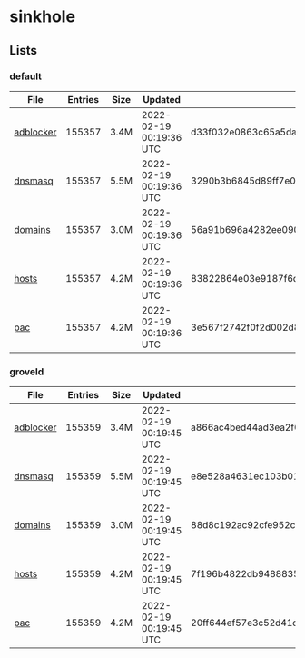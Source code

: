 # sinkhole

## Lists

### default

|File|Entries|Size|Updated|Hash|
|-|-|-|-|-|
|[adblocker](https://raw.githubusercontent.com/groveld/sinkhole/lists/default/adblocker.txt)|155357|3.4M|2022-02-19 00:19:36 UTC|d33f032e0863c65a5dae259f0f8a8a6d81e4c565c6eb3b1fbdf9ebc00917e358|
|[dnsmasq](https://raw.githubusercontent.com/groveld/sinkhole/lists/default/dnsmasq.txt)|155357|5.5M|2022-02-19 00:19:36 UTC|3290b3b6845d89ff7e01e671c72d544d0355bb4efd93557ac08ad67ce2d783d5|
|[domains](https://raw.githubusercontent.com/groveld/sinkhole/lists/default/domains.txt)|155357|3.0M|2022-02-19 00:19:36 UTC|56a91b696a4282ee090e49c0a0aabed5521cf586ebb6c0d2bc10054261f3bd16|
|[hosts](https://raw.githubusercontent.com/groveld/sinkhole/lists/default/hosts.txt)|155357|4.2M|2022-02-19 00:19:36 UTC|83822864e03e9187f6dc3a220af50b6379c30c8d843e79aa27560b1d94ce72e8|
|[pac](https://raw.githubusercontent.com/groveld/sinkhole/lists/default/pac.txt)|155357|4.2M|2022-02-19 00:19:36 UTC|3e567f2742f0f2d002d8f3bc2eaddb5f5eae618082ad1739dc62b9211415b597|

### groveld

|File|Entries|Size|Updated|Hash|
|-|-|-|-|-|
|[adblocker](https://raw.githubusercontent.com/groveld/sinkhole/lists/groveld/adblocker.txt)|155359|3.4M|2022-02-19 00:19:45 UTC|a866ac4bed44ad3ea2f085fe2475a6da4ac7e827fc3880408b382e486232703e|
|[dnsmasq](https://raw.githubusercontent.com/groveld/sinkhole/lists/groveld/dnsmasq.txt)|155359|5.5M|2022-02-19 00:19:45 UTC|e8e528a4631ec103b017dc0e9a0e4e7ad67e29e61c7d79c194f0ecca70678b28|
|[domains](https://raw.githubusercontent.com/groveld/sinkhole/lists/groveld/domains.txt)|155359|3.0M|2022-02-19 00:19:45 UTC|88d8c192ac92cfe952cb5bed11af9758ebf107aa12f51ca3af348fe91170d67e|
|[hosts](https://raw.githubusercontent.com/groveld/sinkhole/lists/groveld/hosts.txt)|155359|4.2M|2022-02-19 00:19:45 UTC|7f196b4822db948883551685c1503de0a565846f33654621eba3b11e34f8ec1b|
|[pac](https://raw.githubusercontent.com/groveld/sinkhole/lists/groveld/pac.txt)|155359|4.2M|2022-02-19 00:19:45 UTC|20ff644ef57e3c52d41df99a9a8dd79a7cde3ad68e718548afc71f6f5210c987|
